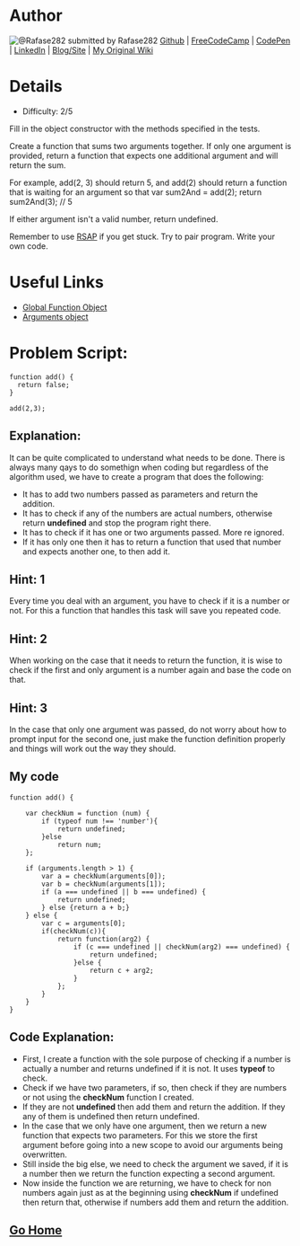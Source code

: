 # Author

![@Rafase282](https://avatars0.githubusercontent.com/Rafase282?&s=128) submitted by Rafase282
[Github](https://github.com/Rafase282) |
[FreeCodeCamp](http://www.freecodecamp.com/rafase282) | 
[CodePen](http://codepen.io/Rafase282/) |
[LinkedIn](https://www.linkedin.com/in/rafase282) |
[Blog/Site](https://rafase282.wordpress.com/) |
[My Original Wiki](http://rafase282.github.io/My-FreeCodeCamp-Code/)

# Details

* Difficulty: 2/5

Fill in the object constructor with the methods specified in the tests.

Create a function that sums two arguments together. If only one argument is provided, return a
function that expects one additional argument and will return the sum.

For example, add(2, 3) should return 5, and add(2) should return a function that is waiting for an
argument so that var sum2And = add(2); return sum2And(3); // 5

If either argument isn't a valid number, return undefined.

Remember to use [RSAP](http://www.freecodecamp.com/field-guide/how-do-i-get-help-when-I-get-stuck) if you get stuck. Try to pair program. Write your own code.

# Useful Links

* [Global Function Object](https://developer.mozilla.org/en-US/docs/Web/JavaScript/Reference/Global_Objects/Function)
* [Arguments object](https://developer.mozilla.org/en-US/docs/Web/JavaScript/Reference/Functions/arguments)

# Problem Script:

```
function add() {
  return false;
}

add(2,3);
```
## Explanation:
It can be quite complicated to understand what needs to be done. There is always many qays to do somethign when coding but regardless of the algorithm used, 
we have to create a program that does the following:

* It has to add two numbers passed as parameters and return the addition.
* It has to check if any of the numbers are actual numbers, otherwise return **undefined** and stop the program right there.
* It has to check if it has one or two arguments passed. More re ignored.
* If it has only one then it has to return a function that used that number and expects another one, to then add it.

## Hint: 1
Every time you deal with an argument, you have to check if it is a number or not. For this a function that handles this task will save you repeated code.

## Hint: 2
When working on the case that it needs to return the function, it is wise to check if the first and only argument is a number again and base the code on that.

## Hint: 3
In the case that only one argument was passed, do not worry about how to prompt input for the second one, just make the function definition properly and things will work out the way they should.

## My code

```
function add() {

    var checkNum = function (num) {
        if (typeof num !== 'number'){
            return undefined;
        }else
            return num;
    };

    if (arguments.length > 1) {
        var a = checkNum(arguments[0]);
        var b = checkNum(arguments[1]);
        if (a === undefined || b === undefined) {
            return undefined;
        } else {return a + b;}
    } else {
        var c = arguments[0];
        if(checkNum(c)){
            return function(arg2) {
                if (c === undefined || checkNum(arg2) === undefined) {
                    return undefined;
                }else {
                    return c + arg2;
                }
            };
        }
    }
}
```
## Code Explanation:

* First, I create a function with the sole purpose of checking if a number is actually a number and returns undefined if it is not. It uses **typeof** to check.
* Check if we have two parameters, if so, then check if they are numbers or not using the **checkNum** function I created.
* If they are not **undefined** then add them and return the addition. If they any of them is undefined then return undefined.
* In the case that we only have one argument, then we return a new function that expects two parameters. For this we store the first argument before going into a new scope to avoid our arguments being overwritten.
* Still inside the big else, we need to check the argument we saved, if it is a number then we return the function expecting a second argument.
* Now inside the function we are returning, we have to check for non numbers again just as at the beginning using **checkNum** if undefined then return that, otherwise if numbers add them and return the addition.

## [Go Home](https://github.com/Rafase282/My-FreeCodeCamp-Code/wiki)